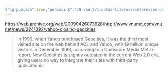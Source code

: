 ```yaml
---
{"dg-publish":true,"permalink":"/0-vault/1-notas-literais/interesses-de-pesquisa/um-terco-de-todos-os-internautas-na-rede/","dgHomeLink":true,"dgShowLocalGraph":true,"dgShowFileTree":true,"dgEnableSearch":true}
---
```


https://web.archive.org/web/20090426073628/http://www.vnunet.com/vnunet/news/2241092/yahoo-closing-geocities

>In 1999, when Yahoo purchased Geocities, it was the third most visited site on the web behind AOL and Yahoo, with 19 million unique visitors in December 1998, according to a Comscore Media Metrix report. Now Geocities is slightly outdated in the current Web 2.0 era, giving users no way to integrate their sites with third-party applications.